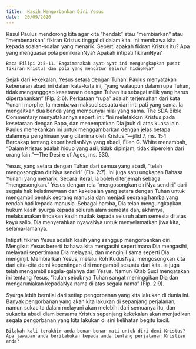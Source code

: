 ```yaml
---
title:  Kasih Mengorbankan Diri Yesus
date:  20/09/2020
---
```


Rasul Paulus mendorong kita agar kita “hendak” atau “membiarkan” atau “membenarkan” fikiran Kristus tinggal di dalam kita. Ini membawa kita kepada soalan-soalan yang menarik. Seperti apakah fikiran Kristus itu? Apa yang menguasai pola pemikiranNya? Apakah intipati fikiranNya?

`Baca Filipi 2:5-11. Bagaimanakah ayat-ayat ini mengungkapkan pusat fikiran Kristus dan pola yang mengatur seluruh hidupNya?`

Sejak dari kekekalan, Yesus setara dengan Tuhan. Paulus menyatakan kebenaran abadi ini dalam kata-kata ini, “yang walaupun dalam rupa Tuhan, tidak mengangggap kesetaraan dengan Tuhan itu sebagai milik yang harus dipertahankan” (Flp. 2:6). Perkataan “rupa” adalah terjemahan dari kata Yunani morphe. Ia membawa maksud sesuatu dari inti pati yang sama. Ia mengaitkan dua benda yang mempunyai nilai yang sama. The SDA Bible Commentary menyatakannya seperti ini: “Ini meletakkan Kristus pada kesetaraan dengan Bapa, dan menempatkan Dia jauh di atas kuasa lain. Paulus menekankan ini untuk menggambarkan dengan jelas betapa dalamnya penghinaan yang diterima oleh Kristus.”—jilid 7, ms. 154. Bercakap tentang keperibadianNya yang abadi, Ellen G. White menambah, “Dalam Kristus adalah hidup yang asli, tidak dipinjam, tidak diperoleh dari orang lain.”—The Desire of Ages, ms. 530.

Yesus, yang setara dengan Tuhan dari semua yang abadi, “telah mengosongkan diriNya sendiri” (Flp. 2:7). Ini juga satu ungkapan Bahasa Yunani yang menarik. Secara literal, ia boleh diterjemah sebagai “mengosongkan.” Yesus dengan rela “mengosongkan diriNya sendiri” dari segala hak keistimewaan dan kekebalan yang setara dengan Tuhan untuk mengambil bentuk seorang manusia dan menjadi seorang hamba yang rendah hati kepada manusia. Sebagai hamba, Dia telah mengungkapkan hukum kasih syurga kepada seluruh alam semesta dan, akhirnya, melaksanakan tindakan kasih mutlak kepada seluruh alam semesta di atas kayu salib. Dia menyerahkan nyawaNya untuk menyelamatkan jiwa kita, selama-lamanya.

Intipati fikiran Yesus adalah kasih yang sanggup mengorbankan diri. Mengikut Yesus bererti bahawa kita mengasihi sepertimana Dia mengasihi, melayani sepertimana Dia melayani, dan menginjil sama seperti Dia menginjil. Membiarkan Yesus, melalui Roh KudusNya, mengosongkan kita dari cita-cita demi kepentingan diri mengambil sesuatu dari kita. Ia juga telah mengambil segala-galanya dari Yesus. Namun Kitab Suci mengatakan ini tentang Yesus, “Itulah sebabnya Tuhan sangat meninggikan Dia dan mengaruniakan kepadaNya nama di atas segala nama” (Flp. 2:9).

Syurga lebih bernilai dari setiap pengorbanan yang kita lakukan di dunia ini. Banyak pengorbanan yang akan kita lakukan di sepanjang perjalanan, namun sukacita dalam melayani akan melebihi dari semuanya itu, dan sukacita abadi diam bersama Kristus sepanjang kekekalan akan menjadikan segala pengorbanan yang kita lakukan di sini kelihatan begitu kecil.

`Bilakah kali terakhir anda benar-benar mati untuk diri demi Kristus? Apa jawapan anda beritahukan kepada anda tentang perjalanan Kristian anda?`